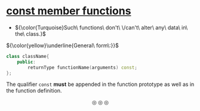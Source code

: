 # <ins>const member functions</ins>
* ${\color{Turquoise}Such\ functions\ don't\ \/can't\ alter\ any\ data\ in\ the\ class.}$

${\color{yellow}\underline{General\ form\:}}$
```c++
class className{
	public:
		returnType functionName(arguments) const;
};
```
The qualifier `const` **must** be appended in the function prototype as well as in the function definition.

<p align="center">
&#9678; &#9678; &#9678;
</p>
